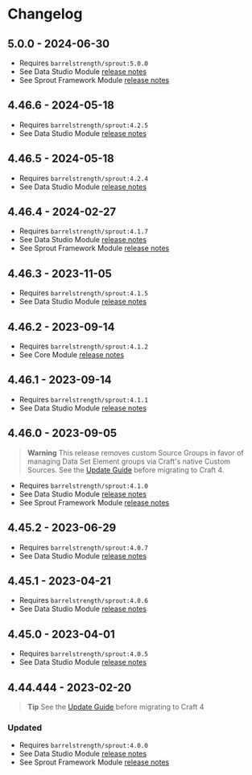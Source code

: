 # Changelog

## 5.0.0 - 2024-06-30

- Requires `barrelstrength/sprout:5.0.0`
- See Data Studio Module [release notes][#500datastudio]
- See Sprout Framework Module [release notes][#500core]

[#500datastudio]: https://github.com/barrelstrength/craft-sprout/blob/5.0.0/CHANGELOG/CHANGELOG-DATA-STUDIO.md
[#500core]: https://github.com/barrelstrength/craft-sprout/blob/5.0.0/CHANGELOG/CHANGELOG-CORE.md

## 4.46.6 - 2024-05-18

- Requires `barrelstrength/sprout:4.2.5`
- See Data Studio Module [release notes][#425datastudio]

[#425datastudio]: https://github.com/barrelstrength/craft-sprout/blob/4.2.5/CHANGELOG/CHANGELOG-DATA-STUDIO.md

## 4.46.5 - 2024-05-18

- Requires `barrelstrength/sprout:4.2.4`
- See Data Studio Module [release notes][#424datastudio]

[#424datastudio]: https://github.com/barrelstrength/craft-sprout/blob/4.2.4/CHANGELOG/CHANGELOG-DATA-STUDIO.md

## 4.46.4 - 2024-02-27

- Requires `barrelstrength/sprout:4.1.7`
- See Data Studio Module [release notes][#417datastudio]
- See Sprout Framework Module [release notes][#417core]

[#417datastudio]: https://github.com/barrelstrength/craft-sprout/blob/4.1.7/CHANGELOG/CHANGELOG-DATA-STUDIO.md
[#417core]: https://github.com/barrelstrength/craft-sprout/blob/4.1.7/CHANGELOG/CHANGELOG-CORE.md

## 4.46.3 - 2023-11-05

- Requires `barrelstrength/sprout:4.1.5`
- See Data Studio Module [release notes][#415datastudio]

[#415datastudio]: https://github.com/barrelstrength/craft-sprout/blob/4.1.5/CHANGELOG/CHANGELOG-DATA-STUDIO.md

## 4.46.2 - 2023-09-14

- Requires `barrelstrength/sprout:4.1.2`
- See Core Module [release notes][#412core]

[#412core]: https://github.com/barrelstrength/sprout/blob/4.1.2/CHANGELOG/CHANGELOG-CORE.md


## 4.46.1 - 2023-09-14

- Requires `barrelstrength/sprout:4.1.1`
- See Data Studio Module [release notes][#411datastudio]

[#411datastudio]: https://github.com/barrelstrength/sprout/blob/4.1.1/CHANGELOG/CHANGELOG-DATA-STUDIO.md

## 4.46.0 - 2023-09-05

> **Warning**
> This release removes custom Source Groups in favor of managing Data Set Element groups via Craft's native Custom Sources. See the [Update Guide][#410upgrade] before migrating to Craft 4.

- Requires `barrelstrength/sprout:4.1.0`
- See Data Studio Module [release notes][#410datastudio]
- See Sprout Framework Module [release notes][#410core]

[#410upgrade]: https://sprout.barrelstrengthdesign.com/docs/craft-v4/updates/4.46.0-data-studio.html
[#410datastudio]: https://github.com/barrelstrength/sprout/blob/4.1.0/CHANGELOG/CHANGELOG-DATA-STUDIO.md
[#410core]: https://github.com/barrelstrength/sprout/blob/4.1.0/CHANGELOG/CHANGELOG-CORE.md

## 4.45.2 - 2023-06-29

- Requires `barrelstrength/sprout:4.0.7`
- See Data Studio Module [release notes][#407datastudio]

[#407datastudio]: https://github.com/barrelstrength/sprout/blob/4.0.7/CHANGELOG/CHANGELOG-DATA-STUDIO.md


## 4.45.1 - 2023-04-21

- Requires `barrelstrength/sprout:4.0.6`
- See Data Studio Module [release notes][#406datastudio]

[#406datastudio]: https://github.com/barrelstrength/sprout/blob/4.0.6/CHANGELOG/CHANGELOG-DATA-STUDIO.md

## 4.45.0 - 2023-04-01

- Requires `barrelstrength/sprout:4.0.5`
- See Data Studio Module [release notes][#405datastudio]

[#405datastudio]: https://github.com/barrelstrength/sprout/blob/4.0.5/CHANGELOG/CHANGELOG-DATA-STUDIO.md

## 4.44.444 - 2023-02-20

> **Tip**
> See the [Update Guide][#400upgrade] before migrating to Craft 4

### Updated

- Requires `barrelstrength/sprout:4.0.0`
- See Data Studio Module [release notes][#400datastudio]
- See Sprout Framework Module [release notes][#400core]

[#400upgrade]: https://sprout.barrelstrengthdesign.com/docs/craft-v4/updates/4.44.444-data-studio.html

[#400datastudio]: https://github.com/barrelstrength/sprout/blob/4.0.0/CHANGELOG/CHANGELOG-DATA-STUDIO.md

[#400core]: https://github.com/barrelstrength/sprout/blob/4.0.0/CHANGELOG/CHANGELOG-CORE.md
